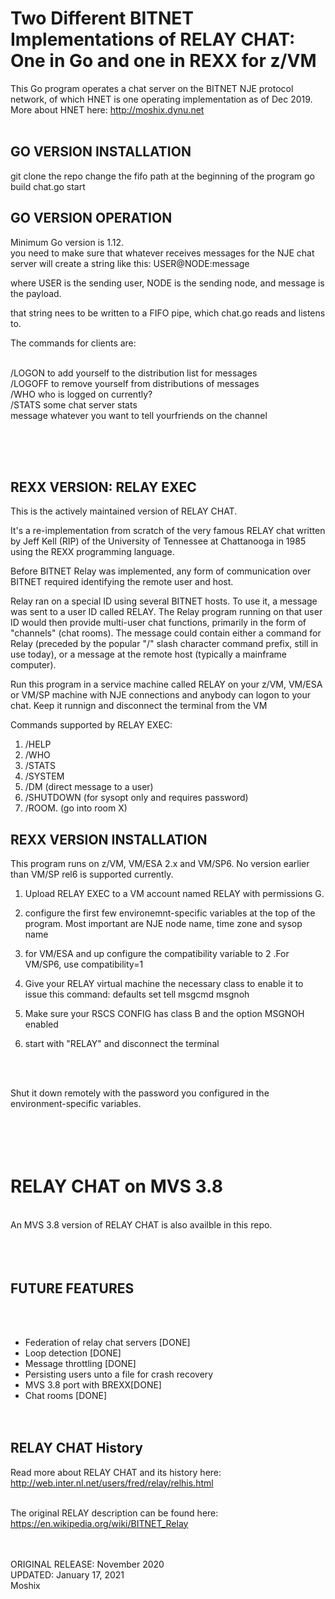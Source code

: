 # Two Different BITNET Implementations of RELAY CHAT: One in Go and one in REXX for z/VM  

This Go program operates a chat server on the BITNET NJE protocol network, of which HNET is one operating implementation as of Dec 2019. More about HNET here: http://moshix.dynu.net
<br><br>

GO VERSION INSTALLATION
-----------------------

git clone the repo
change the fifo path at the beginning of the program
go build chat.go
start

GO VERSION OPERATION
--------------------

Minimum Go version is 1.12. <br>
you need to make sure that whatever receives messages for the NJE chat server will create a string like this:
USER@NODE:message<br>

where USER is the sending user, NODE is the sending node, and message is the payload. <br>

that string nees to be written to a FIFO pipe, which chat.go reads and listens to.<br> 

The commands for clients are:<br><br>

/LOGON to add yourself to the distribution list for messages<br>
/LOGOFF to remove yourself from distributions of messages<br>
/WHO    who is logged on currently?<br>
/STATS   some chat server stats<br>
message  whatever you want to tell yourfriends on the channel<br>


<br><br><br>


REXX VERSION: RELAY EXEC 
------------------------

This is the actively maintained version of RELAY CHAT. 


It's a re-implementation from scratch of the very famous RELAY chat written by  Jeff Kell (RIP) 
of the University of Tennessee at Chattanooga in 1985 using the REXX programming language.

Before BITNET Relay was implemented, any form of communication over BITNET required identifying the remote user and host.

Relay ran on a special ID using several BITNET hosts. To use it, a message was sent to a user ID called RELAY. 
The Relay program running on that user ID would then provide multi-user chat functions, primarily in the form 
of "channels" (chat rooms). The message could contain either a command for Relay (preceded by the 
popular "/" slash character command prefix, still in use today), or a 
message at the remote host (typically a mainframe computer).

Run this program in a service machine called RELAY on your z/VM, VM/ESA or VM/SP machine with NJE connections and anybody can
logon to your chat. Keep it runnign and disconnect the terminal from the VM

Commands supported by RELAY EXEC:

1. /HELP
2. /WHO
3. /STATS
4. /SYSTEM
5. /DM       (direct message to a user)
6. /SHUTDOWN (for sysopt only and requires password)
7. /ROOM.    (go into room X)



REXX VERSION INSTALLATION
-------------------------

This program runs on z/VM, VM/ESA 2.x and VM/SP6. No version earlier than VM/SP rel6 is supported currently.  

1. Upload RELAY EXEC to a VM account named RELAY with permissions G. 

2. configure the first few environemnt-specific variables at the top of the program. Most important are NJE node name, time zone and sysop name

3. for VM/ESA and up configure the compatibility variable to 2 .For VM/SP6, use compatibility=1

4. Give your RELAY virtual machine the necessary class to enable it to issue this command: 
   defaults set tell msgcmd msgnoh 
   
5. Make sure your RSCS CONFIG has class B and the option MSGNOH enabled

6. start with "RELAY" and disconnect the terminal



<br><br>

</h>Shut it down remotely with the password you configured in the environment-specific variables. 

<br><br>
RELAY CHAT on MVS 3.8
=====================
<br>
An MVS 3.8 version of RELAY CHAT is also availble in this repo. 
<br><br><br><br>

FUTURE FEATURES
---------------
<br><br>
- Federation of relay chat servers                  [DONE]<br>
- Loop detection                                    [DONE]<br>
- Message throttling                                    [DONE]<br>
- Persisting users unto a file for crash recovery<br>
- MVS 3.8 port with BREXX[DONE]<br>
- Chat rooms [DONE]<br>
<br><br>


RELAY CHAT History
------------------

Read more about RELAY CHAT and its history here: http://web.inter.nl.net/users/fred/relay/relhis.html
<br><br>

The original RELAY description can be found here: https://en.wikipedia.org/wiki/BITNET_Relay

<br><br>
ORIGINAL RELEASE: November 2020<br>
UPDATED: January 17, 2021<br>
Moshix

